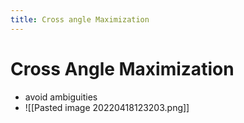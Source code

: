 ```yaml
---
title: Cross angle Maximization
---
```


# Cross Angle Maximization
- avoid ambiguities
- ![[Pasted image 20220418123203.png]]












